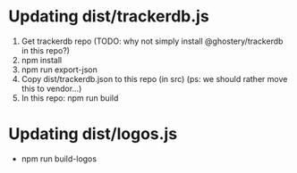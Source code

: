 # Updating dist/trackerdb.js

1. Get trackerdb repo  (TODO: why not simply install @ghostery/trackerdb in this repo?)
2. npm install
3. npm run export-json
4. Copy dist/trackerdb.json to this repo (in src) (ps: we should rather move this to vendor...)
5. In this repo: npm run build


# Updating dist/logos.js
- npm run build-logos